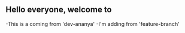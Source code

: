 ## Hello everyone, welcome to 


-This is a coming from 'dev-ananya'
-I'm adding from 'feature-branch'